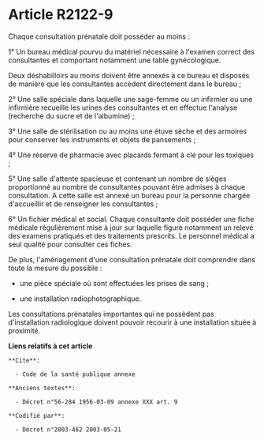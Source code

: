 # Article R2122-9

Chaque consultation prénatale doit posséder au moins :

1° Un bureau médical pourvu du matériel nécessaire à l'examen correct des consultantes et comportant notamment une table
gynécologique.

Deux déshabilloirs au moins doivent être annexés à ce bureau et disposés de manière que les consultantes accèdent directement
dans le bureau ;

2° Une salle spéciale dans laquelle une sage-femme ou un infirmier ou une infirmière recueille les urines des consultantes et
en effectue l'analyse (recherche du sucre et de l'albumine) ;

3° Une salle de stérilisation ou au moins une étuve sèche et des armoires pour conserver les instruments et objets de
pansements ;

4° Une réserve de pharmacie avec placards fermant à clé pour les toxiques ;

5° Une salle d'attente spacieuse et contenant un nombre de sièges proportionné au nombre de consultantes pouvant être admises
à chaque consultation. A cette salle est annexé un bureau pour la personne chargée d'accueillir et de renseigner les
consultantes ;

6° Un fichier médical et social. Chaque consultante doit posséder une fiche médicale régulièrement mise à jour sur laquelle
figure notamment un relevé des examens pratiqués et des traitements prescrits. Le personnel médical a seul qualité pour
consulter ces fiches.

De plus, l'aménagement d'une consultation prénatale doit comprendre dans toute la mesure du possible :

- une pièce spéciale où sont effectuées les prises de sang ;

- une installation radiophotographique.

Les consultations prénatales importantes qui ne possèdent pas d'installation radiologique doivent pouvoir recourir à une
installation située à proximité.

**Liens relatifs à cet article**

	**Cite**:

	  - Code de la santé publique annexe

	**Anciens textes**:

	  - Décret n°56-284 1956-03-09 annexe XXX art. 9

	**Codifié par**:

	  - Décret n°2003-462 2003-05-21
